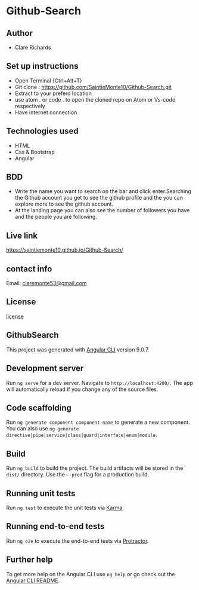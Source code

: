 # Github-Search

## Author
 * Clare Richards

## Set up instructions
* Open Terminal {Ctrl+Alt+T}
* Git clone : https://github.com/SaintieMonte10/Github-Search.git
* Extract to your preferd location
* use atom . or code . to open the cloned repo on Atom or  Vs-code respectively
* Have internet connection

## Technologies used
* HTML
* Css & Bootstrap
* Angular

## BDD
* Write the name you want to search on the bar and click enter.Searching the Github account you get to see the github profile and the you can explore more to see the github account.
* At the landing page you can also see the number of followers you have and the people you are following.


## Live link
 https://saintiemonte10.github.io/Github-Search/


## contact info
Email: claremonte53@gmail.com

## License
[license](./LICENSE)

## GithubSearch

This project was generated with [Angular CLI](https://github.com/angular/angular-cli) version 9.0.7.

## Development server

Run `ng serve` for a dev server. Navigate to `http://localhost:4200/`. The app will automatically reload if you change any of the source files.

## Code scaffolding

Run `ng generate component component-name` to generate a new component. You can also use `ng generate directive|pipe|service|class|guard|interface|enum|module`.

## Build

Run `ng build` to build the project. The build artifacts will be stored in the `dist/` directory. Use the `--prod` flag for a production build.

## Running unit tests

Run `ng test` to execute the unit tests via [Karma](https://karma-runner.github.io).

## Running end-to-end tests

Run `ng e2e` to execute the end-to-end tests via [Protractor](http://www.protractortest.org/).

## Further help

To get more help on the Angular CLI use `ng help` or go check out the [Angular CLI README](https://github.com/angular/angular-cli/blob/master/README.md).
